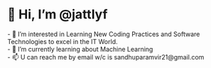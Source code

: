 <h1> 👋 Hi, I’m @jattlyf </h1>
- 👀 I’m interested in Learning New Coding Practices and Software Technologies to excel in the IT World.<br>
- 🌱 I’m currently learning about Machine Learning<br>
- 📫 U can reach me by email w/c is sandhuparamvir21@gmail.com

<!---
jattlyf/jattlyf is a ✨ special ✨ repository because its `README.md` (this file) appears on your GitHub profile.
You can click the Preview link to take a look at your changes.
--->
